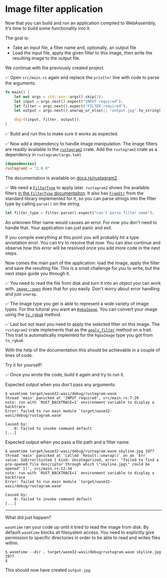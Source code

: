 # Image filter application

Now that you can build and run an application compiled to WebAssembly,
it's time to build some functionality into it.

The goal is:

* Take an input file, a filter name and, optionally, an output file
* Load the input file, apply the given filter to this image, then write the resulting image to the output file.

We continue with the previously created project.

✅ Open `src/main.rs` again and replace the `println!` line with code to parse the arguments.

```rust
fn main() {
    let mut args = std::env::args().skip(1);
    let input = args.next().expect("INPUT required");
    let filter = args.next().expect("FILTER required");
    let output = args.next().unwrap_or_else(|| "output.jpg".to_string());

    dbg!((input, filter, output));
}
```

✅ Build and run this to make sure it works as expected.

✅ Now add a dependency to handle image manipulation. The image filters are readily available in the [`rustagram2`](https://crates.io/crates/rustagram2) crate.
Add the `rustagram2` crate as a dependency in `rustagram/Cargo.toml`

```toml
[dependencies]
rustagram2 = "2.0.0"
```

The documentation is available on [docs.rs/rustagram2](https://docs.rs/rustagram2/2.0.0/rustagram/).

✅ We need a [`FilterType`](https://docs.rs/rustagram2/2.0.0/rustagram/enum.FilterType.html) to apply later.
`rustagram2` shows the available filters [in the `FilterType` documentaiton](https://docs.rs/rustagram2/2.0.0/rustagram/enum.FilterType.html).
It also has [`FromStr`](https://doc.rust-lang.org/nightly/core/str/trait.FromStr.html) from the standard library implemented for it, so you can parse strings into the filter type by calling `parse()` on the string.

```rust
let filter_type = filter.parse().expect("can't parse filter name");
```

An unknown filter name would causes an error.
For now you don't need to handle that. Your application can just panic and exit.

If you compile everything at this point you will probably hit a type annotation error.
You can try to resolve that now.
You can also continue and observe how this error will be resolved once you add more code in the next steps.

Now comes the main part of the application: load the image, apply the filter and save the resulting file.
This is a small challenge for you to write, but the next steps guide you through it.

✅ You need to read the file from disk and turn it into an object you can work with.
[`image::open`](https://docs.rs/image/0.24.4/image/fn.open.html) does that for you easily.
Don't worry about error handling and just `unwrap`.

✅ The image type you get is able to represent a wide variety of image types.
For this tutorial you want an [`RgbaImage`](https://docs.rs/image/0.24.4/image/type.RgbaImage.html). You can convert your image using the [`to_rgba8`](https://docs.rs/image/0.24.4/image/enum.DynamicImage.html#method.to_rgba8) method.

✅ Last but not least you need to apply the selected filter on this image.
The `rustagram2` crate implements that as the [`apply_filter`](https://docs.rs/rustagram2/2.0.0/rustagram/trait.RustagramFilter.html#tymethod.apply_filter) method on a trait.
This trait is automatically implemted for the `RgbaImage` type you got from `to_rgba8`.

With the help of the documentation this should be achievable in a couple of lines of code.

Try it for yourself!

✅ Once you wrote the code, build it again and try to run it.

Expected output when you don't pass any arguments:

```console
$ wasmtime target/wasm32-wasi/debug/rustagram.wasm
thread 'main' panicked at 'INPUT required', src/main.rs:7:29
note: run with `RUST_BACKTRACE=1` environment variable to display a backtrace
Error: failed to run main module `target/wasm32-wasi/debug/rustagram.wasm`

Caused by:
    0: failed to invoke command default
[...]
```

Expected output when you pass a file path and a filter name:

```console
$ wasmtime target/wasm32-wasi/debug/rustagram.wasm skyline.jpg 1977
thread 'main' panicked at 'called `Result::unwrap()` on an `Err` value: IoError(Custom { kind: Uncategorized, error: "failed to find a pre-opened file descriptor through which \"skyline.jpg\" could be opened" })', src/main.rs:12:34
note: run with `RUST_BACKTRACE=1` environment variable to display a backtrace
Error: failed to run main module `target/wasm32-wasi/debug/rustagram.wasm`

Caused by:
    0: failed to invoke command default
[...]
```

---

What did just happen?

`wasmtime` ran your code up until it tried to read the image from disk.
By defauilt `wasmtime` blocks all filesystem access.
You need to explicitly give permission to specific directories in order to be able to read and writes files within.

```console
$ wasmtime --dir . target/wasm32-wasi/debug/rustagram.wasm skyline.jpg 1977
$
```

This should now have created `output.jpg`.

